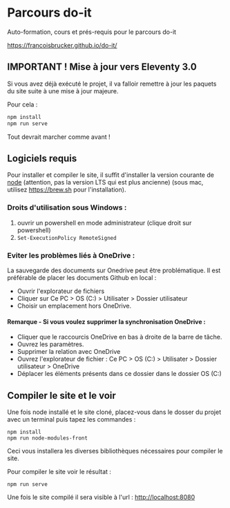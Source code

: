 # Parcours do-it

Auto-formation, cours et prés-requis pour le parcours do-it

<https://francoisbrucker.github.io/do-it/>

## IMPORTANT ! Mise à jour vers Eleventy 3.0

Si vous avez déjà exécuté le projet, il va falloir remettre à jour les paquets du site suite à une mise à jour majeure.

Pour cela :

```bash
npm install
npm run serve
```

Tout devrait marcher comme avant !

## Logiciels requis

Pour installer et compiler le site, il suffit d'installer la version courante de [node](https://nodejs.org/en/download/current/) (attention, pas la version LTS qui est plus ancienne) (sous mac, utilisez <https://brew.sh> pour l'installation).

### Droits d'utilisation sous Windows :

1. ouvrir un powershell en mode administrateur (clique droit sur powershell)
2. `Set-ExecutionPolicy RemoteSigned`

### Eviter les problèmes liés à OneDrive :

La sauvegarde des documents sur Onedrive peut être problématique. Il est préférable de placer les documents Github en local :
- Ouvrir l'explorateur de fichiers
- Cliquer sur Ce PC > OS (C:) > Utilisater > Dossier utilisateur
- Choisir un emplacement hors OneDrive.

#### Remarque - Si vous voulez supprimer la synchronisation OneDrive :
- Cliquer que le raccourcis OneDrive en bas à droite de la barre de tâche.
- Ouvrez les paramètres.
- Supprimer la relation avec OneDrive
- Ouvrez l'explorateur de fichier : Ce PC > OS (C:) > Utilisater > Dossier utilisateur > OneDrive
- Déplacer les éléments présents dans ce dossier dans le dossier OS (C:)

## Compiler le site et le voir

Une fois node installé et le site cloné, placez-vous dans le dosser du projet avec un terminal puis tapez les commandes :

```shell
npm install
npm run node-modules-front
```

Ceci vous installera les diverses bibliothèques nécessaires pour compiler le site.

Pour compiler le site voir le résultat :

```shell
npm run serve
```

Une fois le site compilé il sera visible à l'url : <http://localhost:8080>
